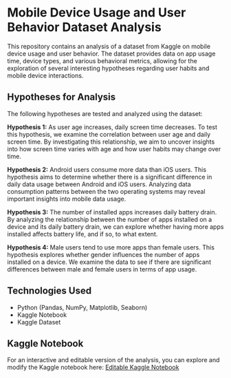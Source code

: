 # Mobile Device Usage and User Behavior Dataset Analysis
This repository contains an analysis of a dataset from Kaggle on mobile device usage and user behavior. The dataset provides data on app usage time, device types, and various behavioral metrics, allowing for the exploration of several interesting hypotheses regarding user habits and mobile device interactions.

## Hypotheses for Analysis
The following hypotheses are tested and analyzed using the dataset:

**Hypothesis 1:** As user age increases, daily screen time decreases.
To test this hypothesis, we examine the correlation between user age and daily screen time. By investigating this relationship, we aim to uncover insights into how screen time varies with age and how user habits may change over time.

**Hypothesis 2:** Android users consume more data than iOS users.
This hypothesis aims to determine whether there is a significant difference in daily data usage between Android and iOS users. Analyzing data consumption patterns between the two operating systems may reveal important insights into mobile data usage.

**Hypothesis 3:** The number of installed apps increases daily battery drain.
By analyzing the relationship between the number of apps installed on a device and its daily battery drain, we can explore whether having more apps installed affects battery life, and if so, to what extent.

**Hypothesis 4:** Male users tend to use more apps than female users.
This hypothesis explores whether gender influences the number of apps installed on a device. We examine the data to see if there are significant differences between male and female users in terms of app usage.

## Technologies Used
<ul>
<li> Python (Pandas, NumPy, Matplotlib, Seaborn)</li>
<li>Kaggle Notebook</li>
<li>Kaggle Dataset</li>
</ul>  

## Kaggle Notebook
For an interactive and editable version of the analysis, you can explore and modify the Kaggle notebook here: [Editable Kaggle Notebook](https://www.kaggle.com/code/fatmakara/mobile-device-usage)

